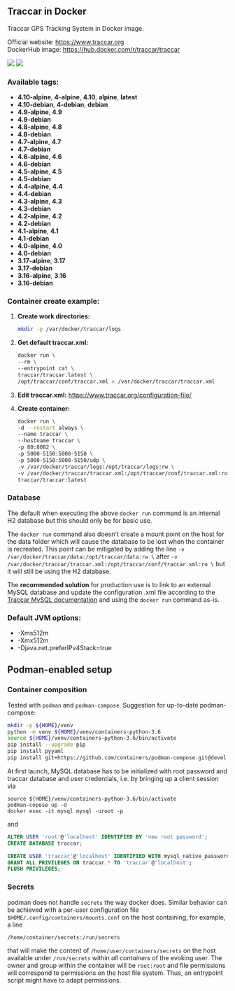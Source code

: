 Traccar in Docker
---

Traccar GPS Tracking System in Docker image.

Official website: <https://www.traccar.org>  
DockerHub image: <https://hub.docker.com/r/traccar/traccar>

[![](https://images.microbadger.com/badges/version/traccar/traccar:4.10.svg)](https://microbadger.com/images/traccar/traccar:4.10)
[![](https://images.microbadger.com/badges/image/traccar/traccar:4.10.svg)](https://microbadger.com/images/traccar/traccar:4.10)

### Available tags:
- **4.10-alpine**, **4-alpine**, **4.10**, **alpine**, **latest**
- **4.10-debian**, **4-debian**, **debian**
- **4.9-alpine**, **4.9**
- **4.9-debian**
- **4.8-alpine**, **4.8**
- **4.8-debian**
- **4.7-alpine**, **4.7**
- **4.7-debian**
- **4.6-alpine**, **4.6**
- **4.6-debian**
- **4.5-alpine**, **4.5**
- **4.5-debian**
- **4.4-alpine**, **4.4**
- **4.4-debian**
- **4.3-alpine**, **4.3**
- **4.3-debian**
- **4.2-alpine**, **4.2**
- **4.2-debian**
- **4.1-alpine**, **4.1**
- **4.1-debian**
- **4.0-alpine**, **4.0**
- **4.0-debian**
- **3.17-alpine**, **3.17**
- **3.17-debian**
- **3.16-alpine**, **3.16**
- **3.16-debian**

### Container create example:
1. **Create work directories:**
    ```bash
    mkdir -p /var/docker/traccar/logs
    ```

1. **Get default traccar.xml:**
    ```bash
    docker run \
    --rm \
    --entrypoint cat \
    traccar/traccar:latest \
    /opt/traccar/conf/traccar.xml > /var/docker/traccar/traccar.xml
    ```

1. **Edit traccar.xml:** <https://www.traccar.org/configuration-file/>

1. **Create container:**
    ```bash
    docker run \
    -d --restart always \
    --name traccar \
    --hostname traccar \
    -p 80:8082 \
    -p 5000-5150:5000-5150 \
    -p 5000-5150:5000-5150/udp \
    -v /var/docker/traccar/logs:/opt/traccar/logs:rw \
    -v /var/docker/traccar/traccar.xml:/opt/traccar/conf/traccar.xml:ro \
    traccar/traccar:latest
    ```

### Database
The default when executing the above `docker run` command is an internal H2 database but this should only be for basic use. 

The `docker run` command also doesn't create a mount point on the host for the data folder which will cause the database to be lost when the container is recreated. This point can be mitigated by adding the line `-v /var/docker/traccar/data:/opt/traccar/data:rw \` after `-v /var/docker/traccar/traccar.xml:/opt/traccar/conf/traccar.xml:ro \` but it will still be using the H2 database.

The **recommended solution** for production use is to link to an external MySQL database and update the configuration .xml file according to the [Traccar MySQL documentation](https://www.traccar.org/mysql/) and using the `docker run` command as-is.

### Default JVM options:
- -Xms512m
- -Xmx512m
- -Djava.net.preferIPv4Stack=true

## Podman-enabled setup

### Container composition

Tested with `podman` and `podman-compose`. 
Suggestion for up-to-date podman-compose:

```bash
mkdir -p ${HOME}/venv
python -m venv ${HOME}/venv/containers-python-3.6
source ${HOME}/venv/containers-python-3.6/bin/activate
pip install --upgrade pip
pip install pyyaml
pip install git+https://github.com/containers/podman-compose.git@devel
```

At first launch, MySQL database has to be initialized with root password and
traccar database and user credentials, i.e. by bringing up a client session via

    source ${HOME}/venv/containers-python-3.6/bin/activate
    podman-copose up -d
    docker exec -it mysql mysql -uroot -p

and 
```sql
ALTER USER 'root'@'localhost' IDENTIFIED BY 'new root password';
CREATE DATABASE traccar;

CREATE USER 'traccar'@'localhost' IDENTIFIED WITH mysql_native_password BY 'traccar';
GRANT ALL PRIVILEGES ON traccar.* TO 'traccar'@'localhost';
FLUSH PRIVILEGES;
```

### Secrets

podman does not handle `secrets` the way docker does. Similar behavior can be achieved with
a per-user configuration file `$HOME/.config/containers/mounts.conf` on the host containing, 
for example, a line

    /home/container/secrets:/run/secrets

that will make the content of `/home/user/containers/secrets` on the host available under
`/run/secrets` within *all containers* of the evoking user. The owner and group within 
the container will be `root:root` and file permissions will correspond to permissions 
on the host file system. Thus, an entrypoint script might have to adapt permissions.


